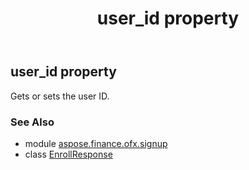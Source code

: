 ﻿---
title: user_id property
second_title: Aspose.Finance for Python via .NET API References
description: 
type: docs
weight: 50
url: /python-net/aspose.finance.ofx.signup/enrollresponse/user_id/
is_root: false
---

## user_id property


Gets or sets the user ID.

### See Also
* module [aspose.finance.ofx.signup](../../)
* class [EnrollResponse](/finance/python-net/aspose.finance.ofx.signup/enrollresponse)
